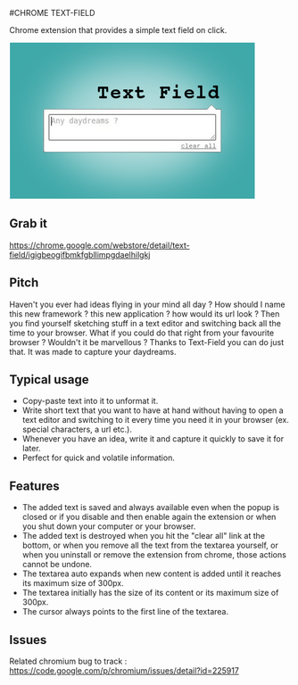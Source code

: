 #CHROME TEXT-FIELD

Chrome extension that provides a simple text field on click.

![Alt text](https://github.com/eloone/chrome-text-field/blob/master/promo440x280.png?raw=true)

## Grab it

<https://chrome.google.com/webstore/detail/text-field/igigbeogifbmkfgbllimpgdaelhilgkj>

## Pitch

Haven't you ever had ideas flying in your mind all day ? 
How should I name this new framework ? this new application ? how would its url look ?
Then you find yourself sketching stuff in a text editor and switching back all the time to your browser. 
What if you could do that right from your favourite browser ? Wouldn't it be marvellous ? 
Thanks to Text-Field you can do just that. It was made to capture your daydreams.
 
## Typical usage 

* Copy-paste text into it to unformat it.
* Write short text that you want to have at hand without having to open a text editor and switching to it every time you need it in your browser (ex. special characters, a url etc.).
* Whenever you have an idea, write it and capture it quickly to save it for later.
* Perfect for quick and volatile information.

## Features  

* The added text is saved and always available even when the popup is closed or if you disable and then enable again the extension or when you shut down your computer or your browser.
* The added text is destroyed when you hit the "clear all" link at the bottom, or when you remove all the text from the textarea yourself, or when you uninstall or remove the extension from chrome, those actions cannot be undone.
* The textarea auto expands when new content is added until it reaches its maximum size of 300px.
* The textarea initially has the size of its content or its maximum size of 300px.
* The cursor always points to the first line of the textarea.

## Issues
Related chromium bug to track : 
<https://code.google.com/p/chromium/issues/detail?id=225917>
